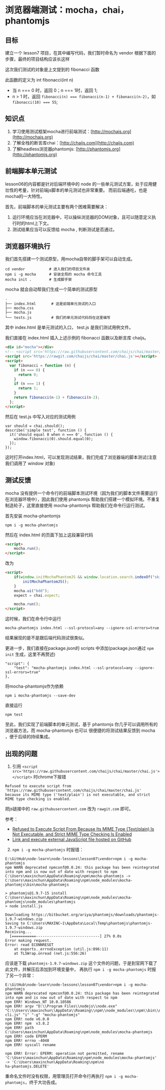 # 浏览器端测试：mocha，chai，phantomjs


## 目标

建立一个 lesson7 项目，在其中编写代码，我们暂时命名为 vendor 根据下面的步骤，最终的项目结构应该长这样

这次我们测试的对象是上文提到的 fibonacci 函数

此函数的定义为 int fibonacci(int n)

- 当 n === 0 时，返回 0；n === 1时，返回 1;
- n > 1 时，返回 `fibonacci(n) === fibonacci(n-1) + fibonacci(n-2)`，如 `fibonacci(10) === 55`;

## 知识点

1. 学习使用测试框架mocha进行前端测试：[http://mochajs.org](http://mochajs.org)
2. 了解全栈的断言库chai：[http://chaijs.com](http://chaijs.com)
3. 了解headless浏览器phantomjs: [http://phantomjs.org](http://phantomjs.org)


## 前端脚本单元测试

lesson06的内容都是针对后端环境中的 node 的一些单元测试方案，处于应用健壮性的考量，针对前端js脚本的单元测试也非常重要。
而前后端通吃，也是mocha的一大特性。

首先，前端脚本的单元测试主要有两个困难需要解决：

1. 运行环境应当在浏览器中，可以操纵浏览器的DOM对象，且可以随意定义执行时的html上下文。
2. 测试结果应当可以反馈给 mocha , 判断测试是否通过。


## 浏览器环境执行

我们首先搭建一个测试原型，用mocha自带的脚手架可以自动生成。

```shell
cd vendor			# 进入我们的项目文件夹
npm i -g mocha		# 安装全局的 mocha 命令工具
mocha init .		# 生成脚手架
```

mocha 就会自动帮我们生成一个简单的测试原型

```
.
├── index.html       # 这是前端单元测试的入口
├── mocha.css
├── mocha.js
└── tests.js         # 我们的单元测试代码将在这里编写
```

其中 index.html 是单元测试的入口， test.js 是我们测试用例文件。

我们直接在 index.html 插入上述示例的 fibonacci 函数以及断言库 chaijs。


```html
<div id="mocha"></div>
<!-- <script src='https://raw.githubusercontent.com/chaijs/chai/master/chai.js'></script> -->
<script src='https://rawgit.com/chaijs/chai/master/chai.js'></script>
<script>
  var fibonacci = function (n) {
    if (n === 0) {
      return 0;
    }
    if (n === 1) {
      return 1;
    }
    return fibonacci(n-1) + fibonacci(n-2);
  };
</script>
```

然后在 test.js 中写入对应的测试用例

```
var should = chai.should();
describe('simple test', function () {
  it('should equal 0 when n === 0', function () {
    window.fibonacci(0).should.equal(0);
  });
});
```

这时打开index.html，可以发现测试结果，我们完成了浏览器端的脚本测试(注意我们调用了 window 对象)

## 测试反馈

mocha 没有提供一个命令行的前端脚本测试环境（因为我们的脚本文件需要运行在浏览器环境中），因此我们使用
phantomjs 帮助我们搭建一个模拟环境。不重复制造轮子，这里直接使用 mocha-phantomjs 帮助我们在命令行运行测试。

首先安装 mocha-phantomjs

```
npm i -g mocha-phantomjs
```

然后在 index.html 的页面下加上这段兼容代码

```html
<script>
	mocha.run();
</script>
```

改为

```html
<script>
	if(window.initMochaPhantomJS && window.location.search.indexOf("skip") === -1){
		initMochaPhantomJS();
	}
	mocha.ui("bdd");
	expect = chai.expect;

	mocha.run();
</script>
```

这时候，我们在命令行中运行

```
mocha-phantomjs index.html --ssl-protocol=any --ignore-ssl-errors=true
```

结果展现的是不是跟后端代码测试很类似。

更进一步，我们直接在package.json的 scripts 中添加(package.json通过 `npm init` 生成，这里不再赘述)

```
"script": {
	"test": "mocha-phantomjs index.html --ssl-protocol=any --ignore-ssl-errors=true"
},
```

将mocha-phantomjs作为依赖

```
npm i mocha-phantomjs --save-dev
```

直接运行

```
npm test
```

至此，我们实现了前端脚本的单元测试，基于 phantomjs 你几乎可以调用所有的浏览器方法，而 mocha-phantomjs 也可以
很便捷的将测试结果反馈到 mocha ，便于后续的持续集成。

## 出现的问题

1. 引用 `<script src='https://raw.githubusercontent.com/chaijs/chai/master/chai.js'></script>` 时chrome下报错

```
Refused to execute script from 'https://raw.githubusercontent.com/chaijs/chai/master/chai.js'
because its MIME type ('text/plain') is not executable, and strict MIME type checking is enabled.
```

把js链接中的 `raw.githubusercontent.com` 改为 `rawgit.com` 即可。

参考：

- [Refused to Execute Script From Because Its MIME Type (Text/plain) Is Not Executable, and Strict MIME Type Checking Is Enabled](http://droidyue.com/blog/2014/09/27/refused-to-execute-script-from-because-its-mime-type-text-slash-plain-is-not-executable-and-strict-mime-type-checking-is-enabled/index.html)
- [Link and execute external JavaScript file hosted on GitHub](http://stackoverflow.com/questions/17341122/link-and-execute-external-javascript-file-hosted-on-github)

2. `npm i -g mocha-phantomjs` 时报错：

```
E:\GitHub\node-learn\node-lessons\lesson07\vendor>npm i -g mocha-phantomjs
npm WARN deprecated npmconf@0.0.24: this package has been reintegrated into npm and is now out of date with respect to npm
C:\Users\maxinchun\AppData\Roaming\npm\mocha-phantomjs -> C:\Users\maxinchun\AppData\Roaming\npm\node_modules\mocha-phantomjs\bin\mocha-phantomjs

> phantomjs@1.9.7-15 install C:\Users\maxinchun\AppData\Roaming\npm\node_modules\mocha-phantomjs\node_modules\phantomjs
> node install.js

Downloading https://bitbucket.org/ariya/phantomjs/downloads/phantomjs-1.9.7-windows.zip
Saving to C:\Users\MAXINC~1\AppData\Local\Temp\phantomjs\phantomjs-1.9.7-windows.zip
Receiving...
  [===========-----------------------------] 27% 0.0s
Error making request.
Error: read ECONNRESET
    at exports._errnoException (util.js:896:11)
    at TLSWrap.onread (net.js:556:26)
```

应该是下载 `phantomjs-1.9.7-windows.zip` 这个文件的问题，于是到官网下载了此文件，并解压后添加到环境变量中，
再执行 `npm i -g mocha-phantomjs` 时报了另一个异常：

```
E:\GitHub\node-learn\node-lessons\lesson07\vendor>npm i -g mocha-phantomjs
npm WARN deprecated npmconf@0.0.24: this package has been reintegrated into npm and is now out of date with respect to npm
npm ERR! Windows_NT 10.0.10586
npm ERR! argv "D:\\Program Files\\nodejs\\node.exe" "C:\\Users\\maxinchun\\AppData\\Roaming\\npm\\node_modules\\npm\\bin\\npm-cli.js" "i" "-g" "mocha-phantomjs"
npm ERR! node v6.0.0
npm ERR! npm  v3.8.2
npm ERR! path C:\Users\maxinchun\AppData\Roaming\npm\node_modules\mocha-phantomjs
npm ERR! code EPERM
npm ERR! errno -4048
npm ERR! syscall rename

npm ERR! Error: EPERM: operation not permitted, rename 'C:\Users\maxinchun\AppData\Roaming\npm\node_modules\mocha-phantomjs' -> 'C:\Users\maxinchun\AppData\Roaming\npm\no
ha-phantomjs.DELETE'
```

重命名文件时没有权限，用管理员打开命令行再执行 `npm i -g mocha-phantomjs`，终于大功告成。
